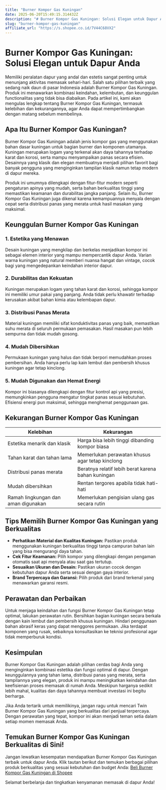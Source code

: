 ```yaml
---
title: "Burner Kompor Gas Kuningan"
date: 2025-06-20T15:49:15.314432Z
description: "# Burner Kompor Gas Kuningan: Solusi Elegan untuk Dapur Anda..."
slug: "burner-kompor-gas-kuningan"
affiliate_url: "https://s.shopee.co.id/7V44C68VX2"
---
```

# Burner Kompor Gas Kuningan: Solusi Elegan untuk Dapur Anda

Memiliki peralatan dapur yang andal dan estetis sangat penting untuk menunjang aktivitas memasak sehari-hari. Salah satu pilihan terbaik yang sedang naik daun di pasar Indonesia adalah Burner Kompor Gas Kuningan. Produk ini menawarkan kombinasi keindahan, kelembutan, dan keunggulan functionalitas yang tidak bisa diabaikan. Pada artikel ini, kami akan mengulas lengkap tentang Burner Kompor Gas Kuningan, termasuk kelebihan dan kekurangannya, agar Anda dapat mempertimbangkan dengan matang sebelum membelinya.

## Apa Itu Burner Kompor Gas Kuningan?

Burner Kompor Gas Kuningan adalah jenis kompor gas yang menggunakan bahan dasar kuningan untuk bagian burner dan komponen utamanya. Kuningan merupakan logam yang terkenal akan daya tahannya terhadap karat dan korosi, serta mampu menyampaikan panas secara efisien. Desainnya yang klasik dan elegan membuatnya menjadi pilihan favorit bagi banyak pengguna yang menginginkan tampilan klasik namun tetap modern di dapur mereka.

Produk ini umumnya dilengkapi dengan fitur-fitur modern seperti pengaturan apinya yang mudah, serta bahan berkualitas tinggi yang memastikan keamanan dan durabilitas jangka panjang. Selain itu, Burner Kompor Gas Kuningan juga dikenal karena kemampuannya menyala dengan cepat serta distribusi panas yang merata untuk hasil masakan yang maksimal.

## Keunggulan Burner Kompor Gas Kuningan

### 1. Estetika yang Menawan
Desain kuningan yang mengkilap dan berkelas menjadikan kompor ini sebagai elemen interior yang mampu mempercantik dapur Anda. Varian warna kuningan yang natural memberi nuansa hangat dan vintage, cocok bagi yang mengedepankan keindahan interior dapur.

### 2. Durabilitas dan Kekuatan
Kuningan merupakan logam yang tahan karat dan korosi, sehingga kompor ini memiliki umur pakai yang panjang. Anda tidak perlu khawatir terhadap kerusakan akibat bahan kimia atau kelembapan dapur.

### 3. Distribusi Panas Merata
Material kuningan memiliki sifat konduktivitas panas yang baik, memastikan suhu merata di seluruh permukaan pemasakan. Hasil masakan pun lebih sempurna dan tidak mudah gosong.

### 4. Mudah Dibersihkan
Permukaan kuningan yang halus dan tidak berpori memudahkan proses pembersihan. Anda hanya perlu lap kain lembut dan pembersih khusus kuningan agar tetap kinclong.

### 5. Mudah Digunakan dan Hemat Energi
Kompor ini biasanya dilengkapi dengan fitur kontrol api yang presisi, memungkinkan pengguna mengatur tingkat panas sesuai kebutuhan. Efisiensi energi pun maksimal, sehingga menghemat penggunaan gas.

## Kekurangan Burner Kompor Gas Kuningan

| Kelebihan                                   | Kekurangan                                          |
|----------------------------------------------|-----------------------------------------------------|
| Estetika menarik dan klasik                | Harga bisa lebih tinggi dibanding kompor biasa     |
| Tahan karat dan tahan lama                 | Memerlukan perawatan khusus agar tetap kinclong  |
| Distribusi panas merata                     | Beratnya relatif lebih berat karena bahan kuningan |
| Mudah dibersihkan                           | Rentan tergores apabila tidak hati-hati           |
| Ramah lingkungan dan aman digunakan         | Memerlukan pengisian ulang gas secara rutin        |

## Tips Memilih Burner Kompor Gas Kuningan yang Berkualitas

- **Perhatikan Material dan Kualitas Kuningan:** Pastikan produk menggunakan kuningan berkualitas tinggi tanpa campuran bahan lain yang bisa mengurangi daya tahan.
- **Cek Fitur Keamanan:** Pilih kompor yang dilengkapi dengan pengaman otomatis saat api menyala atau saat gas tertutup.
- **Sesuaikan Ukuran dan Desain:** Pastikan ukuran cocok dengan kebutuhan dapur Anda serta sesuai dengan gaya interior.
- **Brand Terpercaya dan Garansi:** Pilih produk dari brand terkenal yang menawarkan garansi resmi.

## Perawatan dan Perbaikan

Untuk menjaga keindahan dan fungsi Burner Kompor Gas Kuningan tetap optimal, lakukan perawatan rutin. Bersihkan bagian kuningan secara berkala dengan kain lembut dan pembersih khusus kuningan. Hindari penggunaan bahan abrasif keras yang dapat menggores permukaan. Jika terdapat komponen yang rusak, sebaiknya konsultasikan ke teknisi profesional agar tidak memperburuk kondisi.

## Kesimpulan

Burner Kompor Gas Kuningan adalah pilihan cerdas bagi Anda yang menginginkan kombinasi estetika dan fungsi optimal di dapur. Dengan keunggulannya yang tahan lama, distribusi panas yang merata, serta tampilannya yang elegan, produk ini mampu meningkatkan keindahan dan keefisienan proses memasak di rumah Anda. Meskipun harganya sedikit lebih mahal, kualitas dan daya tahannya membuat investasi ini begitu berharga.

Jika Anda tertarik untuk memilikinya, jangan ragu untuk mencari Twin Burner Kompor Gas Kuningan yang berkualitas dari penjual terpercaya. Dengan perawatan yang tepat, kompor ini akan menjadi teman setia dalam setiap momen memasak Anda.

## Temukan Burner Kompor Gas Kuningan Berkualitas di Sini!

Jangan lewatkan kesempatan mendapatkan Burner Kompor Gas Kuningan terbaik untuk dapur Anda. Klik tautan berikut dan temukan berbagai pilihan produk berkualitas yang sesuai kebutuhan dan budget Anda: [Beli Burner Kompor Gas Kuningan di Shopee](https://s.shopee.co.id/7V44C68VX2)

Selamat berbelanja dan tingkatkan kenyamanan memasak di dapur Anda!